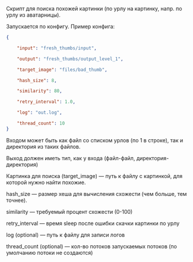 Скрипт для поиска похожей картинки (по урлу на картинку, напр. по урлу из аватарницы).

Запускается по конфигу. Пример конфига:

```json
{

​    "input": "fresh_thumbs/input",

​    "output": "fresh_thumbs/output_level_1",

​    "target_image": "files/bad_thumb",

​    "hash_size": 8,

​    "similarity": 80,

​    "retry_interval": 1.0,

​    "log": "out.log",

    "thread_count": 10
}
```



Входом может быть как файл со списком урлов (по 1 в строке), так и директория из таких файлов.

Выход должен иметь тип, как у входа (файл-файл, директория-директория)

Картинка для поиска (target_image) — путь к файлу с картинкой, для которой нужно найти похожие.

hash_size — размер хеша для вычисления схожести (чем больше, тем точнее).

similarity — требуемый процент схожести (0-100)

retry_interval — время sleep после ошибки скачки картинки по урлу

log (optional) — путь к файлу для записи логов

thread_count (optional) — кол-во потоков запускаемых потоков (по умолчанию потоки не создаются)
